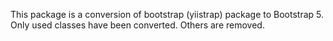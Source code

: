This package is a conversion of bootstrap (yiistrap) package to Bootstrap 5.
Only used classes have been converted. Others are removed.

